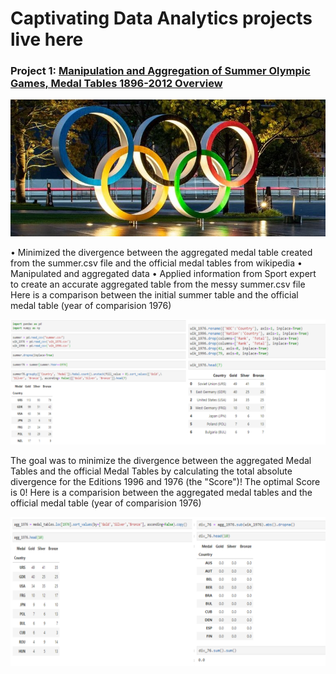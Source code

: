 # Captivating Data Analytics projects live here 

### Project 1: [Manipulation and Aggregation of Summer Olympic Games, Medal Tables 1896-2012 Overview](https://github.com/Chimobi-1/Manipulation-and-Aggregation-of-Summer-Olympic-Games-Medal-Tables-1896-2012-)
![](/images/Olympics2.jpg)

• Minimized the divergence between the aggregated medal table created from the summer.csv file and the official medal tables from wikipedia
• Manipulated and aggregated data 
• Applied information from Sport expert to create an accurate aggregated table from the messy summer.csv file
Here is a comparison between the initial summer table and the official medal table (year of comparision 1976) 

![](/images/comparetables.png)

The goal was to minimize the divergence between the aggregated Medal Tables and the official Medal Tables by calculating
the total absolute divergence for the Editions 1996 and 1976 (the "Score")! The optimal Score is 0!
Here is a comparision between the aggregated medal tables and the official medal table (year of comparision 1976)

![](/images/comparetables2.png)


